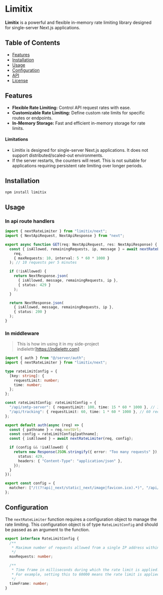 # Limitix

**Limitix** is a powerful and flexible in-memory rate limiting library designed for single-server Next.js applications.

## Table of Contents

- [Features](#features)
- [Installation](#installation)
- [Usage](#usage)
- [Configuration](#configuration)
- [API](#api)
- [License](#license)

## Features

- **Flexible Rate Limiting:** Control API request rates with ease.
- **Customizable Rate Limiting:** Define custom rate limits for specific routes or endpoints.
- **In-Memory Storage:** Fast and efficient in-memory storage for rate limits.

#### Limitations

- Limitix is designed for single-server Next.js applications. It does not support distributed/scaled-out environments.
- If the server restarts, the counters will reset. This is not suitable for applications requiring persistent rate limiting over longer periods.

## Installation

```bash
npm install limitix
```

## Usage

### In api route handlers

```typescript
import { nextRateLimiter } from "limitix/next";
import { NextApiRequest, NextApiResponse } from "next";

export async function GET(req: NextApiRequest, res: NextApiResponse) {
  const { isAllowed, remainingRequests, ip, message } = await nextRateLimiter(
    req,
    { maxRequests: 10, interval: 5 * 60 * 1000 }
  ); // 10 requests per 5 minutes

  if (!isAllowed) {
    return NextResponse.json(
      { isAllowed, message, remainingRequests, ip },
      { status: 429 }
    );
  }

  return NextResponse.json(
    { isAllowed, message, remainingRequests, ip },
    { status: 200 }
  );
}
```

### In middleware

> This is how im using it in my side-project indielettr[https://indielettr.com]

```typescript
import { auth } from "@/server/auth";
import { nextRateLimiter } from "limitix/next";

type rateLimitConfig = {
  [key: string]: {
    requestLimit: number;
    time: number;
  };
};

const rateLimitConfig: rateLimitConfig = {
  "/api/smtp-server": { requestLimit: 100, time: 15 * 60 * 1000 }, // 100 requests per 15 minutes
  "/api/tracking": { requestLimit: 60, time: 1 * 60 * 1000 }, // 60 requests per minute
};

export default auth(async (req) => {
  const { pathname } = req.nextUrl;
  const config = rateLimitConfig[pathname];
  const { isAllowed } = await nextRateLimiter(req, config);

  if (config && !isAllowed) {
    return new Response(JSON.stringify({ error: "Too many requests" }), {
      status: 429,
      headers: { "Content-Type": "application/json" },
    });
  }
});

export const config = {
  matcher: ["/((?!api|_next/static|_next/image|favicon.ico).*)", "/api/(.+)"],
};
```

## Configuration

The `nextRateLimiter` function requires a configuration object to manage the rate limiting. This configuration object is of type `RateLimitConfig` and should be passed as an argument to the function.

```typescript
export interface RateLimitConfig {
  /**
   * Maximum number of requests allowed from a single IP address within the time frame.
   */
  maxRequests: number;

  /**
   * Time frame in milliseconds during which the rate limit is applied.
   * For example, setting this to 60000 means the rate limit is applied every 60 seconds.
   */
  timeFrame: number;
}

```
